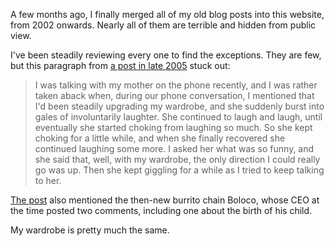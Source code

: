 A few months ago, I finally merged all of my old blog posts into this website, from 2002 onwards. Nearly all of them are terrible and hidden from public view.

I've been steadily reviewing every one to find the exceptions. They are few, but this paragraph from [a post in late 2005](/post/proliferating-propagating-promulgating) stuck out:

> I was talking with my mother on the phone recently, and I was rather taken aback when, during our phone conversation, I mentioned that I'd been steadily upgrading my wardrobe, and she suddenly burst into gales of involuntarily laughter.  She continued to laugh and laugh, until eventually she started choking from laughing so much.  So she kept choking for a little while, and when she finally recovered she continued laughing some more.  I asked her what was so funny, and she said that, well, with my wardrobe, the only direction I could really go was up.  Then she kept giggling for a while as I tried to keep talking to her.

[The post](/post/proliferating-propagating-promulgating) also mentioned the then-new burrito chain Boloco, whose CEO at the time posted two comments, including one about the birth of his child.

My wardrobe is pretty much the same.